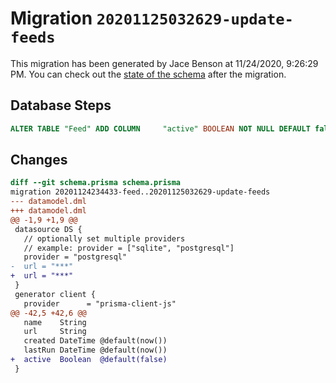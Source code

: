 # Migration `20201125032629-update-feeds`

This migration has been generated by Jace Benson at 11/24/2020, 9:26:29 PM.
You can check out the [state of the schema](./schema.prisma) after the migration.

## Database Steps

```sql
ALTER TABLE "Feed" ADD COLUMN     "active" BOOLEAN NOT NULL DEFAULT false
```

## Changes

```diff
diff --git schema.prisma schema.prisma
migration 20201124234433-feed..20201125032629-update-feeds
--- datamodel.dml
+++ datamodel.dml
@@ -1,9 +1,9 @@
 datasource DS {
   // optionally set multiple providers
   // example: provider = ["sqlite", "postgresql"]
   provider = "postgresql"
-  url = "***"
+  url = "***"
 }
 generator client {
   provider      = "prisma-client-js"
@@ -42,5 +42,6 @@
   name    String
   url     String
   created DateTime @default(now())
   lastRun DateTime @default(now())
+  active  Boolean  @default(false)
 }
```


